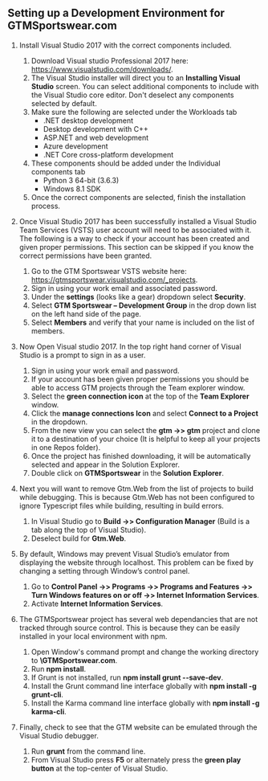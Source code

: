 ## Setting up a Development Environment for GTMSportswear.com

1.	Install Visual Studio 2017 with the correct components included.
    1.	Download Visual studio Professional 2017 here: https://www.visualstudio.com/downloads/.
    1.  The Visual Studio installer will direct you to an **Installing Visual Studio** screen. You can select additional components to include with the Visual Studio core editor. Don't deselect any components selected by default.
    1.	Make sure the following are selected under the Workloads tab
        *	.NET desktop development
        *	Desktop development with C++
        *	ASP.NET and web development
        *	Azure development
        *	.NET Core cross-platform development
    1.	These components should be added under the Individual components tab
        *	Python 3 64-bit (3.6.3)
        *	Windows 8.1 SDK
    1. Once the correct components are selected, finish the installation process. 
   
2.	Once Visual Studio 2017 has been successfully installed a Visual Studio Team Services (VSTS) user account will need to be associated with it. The following is a way to check if your account has been created and given proper permissions. This section can be skipped if you know the correct permissions have been granted.  
    1.	Go to the GTM Sportswear VSTS website here: https://gtmsportswear.visualstudio.com/_projects.
    1.	Sign in using your work email and associated password.
    1.	Under the **settings** (looks like a gear) dropdown select **Security**. 
    1.	Select **GTM Sportswear – Development Group** in the drop down list on the left hand side of the page.
    1.	Select **Members** and verify that your name is included on the list of members.
    
3.	Now Open Visual studio 2017. In the top right hand corner of Visual Studio is a prompt to sign in as a user. 
    1.	Sign in using your work email and password.
    1.	If your account has been given proper permissions you should be able to access GTM projects through the Team explorer window. 
    1.	Select the **green connection icon** at the top of the **Team Explorer** window.
    1.	Click the **manage connections Icon** and select **Connect to a Project** in the dropdown.   
    1.	From the new view you can select the **gtm ->> gtm** project and clone it to a destination of your choice (It is helpful to keep all your projects in one Repos folder).
    1.  Once the project has finished downloading, it will be automatically selected and appear in the Solution Explorer.
    1.  Double click on **GTMSportswear** in the **Solution Explorer**.

4.	Next you will want to remove Gtm.Web from the list of projects to build while debugging. This is because Gtm.Web has not been configured to ignore Typescript files while building, resulting in build errors. 
    1.	In Visual Studio go to **Build ->>  Configuration Manager** (Build is a tab along the top of Visual Studio).
    1.	Deselect build for **Gtm.Web**.

5.	By default, Windows may prevent Visual Studio’s emulator from displaying the website through localhost. This problem can be fixed by changing a setting through Window’s control panel.
    1.	Go to **Control Panel ->> Programs ->> Programs and Features ->> Turn Windows features on or off ->> Internet Information Services**.
    1.	Activate **Internet Information Services**.
    
6.  The GTMSportswear project has several web dependancies that are not tracked through source control. This is because they can be easily installed in your local environment with npm. 
    1. Open Window's command prompt and change the working directory to **<gtm repository>\GTMSportswear.com**. 
    1. Run **npm install**.
    1. If Grunt is not installed, run **npm install grunt --save-dev**.
    1. Install the Grunt command line interface globally with **npm install -g grunt-cli**.
    1. Install the Karma command line interface globally with **npm install -g karma-cli**.
   
7.  Finally, check to see that the GTM website can be emulated through the Visual Studio debugger. 
    1. Run **grunt** from the command line.
    1. From Visual Studio press **F5** or alternately press the **green play button** at the top-center of Visual Studio.
